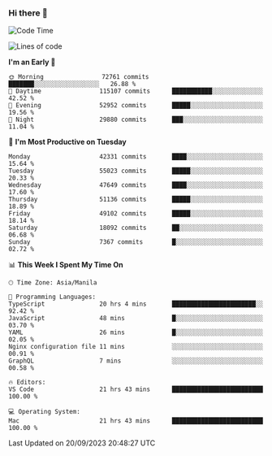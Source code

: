 ### Hi there 👋

<!--START_SECTION:waka-->
![Code Time](http://img.shields.io/badge/Code%20Time-4%2C352%20hrs%208%20mins-blue)

![Lines of code](https://img.shields.io/badge/From%20Hello%20World%20I%27ve%20Written-106.0%20million%20lines%20of%20code-blue)

**I'm an Early 🐤** 

```text
🌞 Morning                72761 commits       ███████░░░░░░░░░░░░░░░░░░   26.88 % 
🌆 Daytime                115107 commits      ███████████░░░░░░░░░░░░░░   42.52 % 
🌃 Evening                52952 commits       █████░░░░░░░░░░░░░░░░░░░░   19.56 % 
🌙 Night                  29880 commits       ███░░░░░░░░░░░░░░░░░░░░░░   11.04 % 
```
📅 **I'm Most Productive on Tuesday** 

```text
Monday                   42331 commits       ████░░░░░░░░░░░░░░░░░░░░░   15.64 % 
Tuesday                  55023 commits       █████░░░░░░░░░░░░░░░░░░░░   20.33 % 
Wednesday                47649 commits       ████░░░░░░░░░░░░░░░░░░░░░   17.60 % 
Thursday                 51136 commits       █████░░░░░░░░░░░░░░░░░░░░   18.89 % 
Friday                   49102 commits       █████░░░░░░░░░░░░░░░░░░░░   18.14 % 
Saturday                 18092 commits       ██░░░░░░░░░░░░░░░░░░░░░░░   06.68 % 
Sunday                   7367 commits        █░░░░░░░░░░░░░░░░░░░░░░░░   02.72 % 
```


📊 **This Week I Spent My Time On** 

```text
🕑︎ Time Zone: Asia/Manila

💬 Programming Languages: 
TypeScript               20 hrs 4 mins       ███████████████████████░░   92.42 % 
JavaScript               48 mins             █░░░░░░░░░░░░░░░░░░░░░░░░   03.70 % 
YAML                     26 mins             █░░░░░░░░░░░░░░░░░░░░░░░░   02.05 % 
Nginx configuration file 11 mins             ░░░░░░░░░░░░░░░░░░░░░░░░░   00.91 % 
GraphQL                  7 mins              ░░░░░░░░░░░░░░░░░░░░░░░░░   00.58 % 

🔥 Editors: 
VS Code                  21 hrs 43 mins      █████████████████████████   100.00 % 

💻 Operating System: 
Mac                      21 hrs 43 mins      █████████████████████████   100.00 % 
```


 Last Updated on 20/09/2023 20:48:27 UTC
<!--END_SECTION:waka-->


<!--
**rad182/rad182** is a ✨ _special_ ✨ repository because its `README.md` (this file) appears on your GitHub profile.

Here are some ideas to get you started:

- 🔭 I’m currently working on ...
- 🌱 I’m currently learning ...
- 👯 I’m looking to collaborate on ...
- 🤔 I’m looking for help with ...
- 💬 Ask me about ...
- 📫 How to reach me: ...
- 😄 Pronouns: ...
- ⚡ Fun fact: ...
-->
